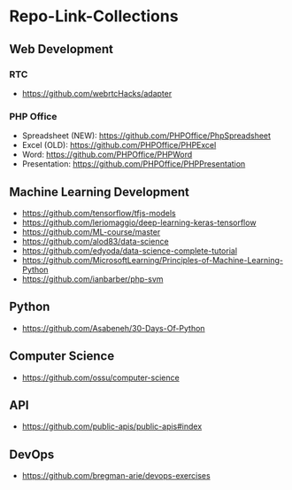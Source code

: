 # Repo-Link-Collections


## Web Development

### RTC
- https://github.com/webrtcHacks/adapter
### PHP Office
- Spreadsheet (NEW): https://github.com/PHPOffice/PhpSpreadsheet
- Excel (OLD): https://github.com/PHPOffice/PHPExcel
- Word: https://github.com/PHPOffice/PHPWord
- Presentation: https://github.com/PHPOffice/PHPPresentation

## Machine Learning Development
- https://github.com/tensorflow/tfjs-models
- https://github.com/leriomaggio/deep-learning-keras-tensorflow
- https://github.com/ML-course/master
- https://github.com/alod83/data-science
- https://github.com/edyoda/data-science-complete-tutorial
- https://github.com/MicrosoftLearning/Principles-of-Machine-Learning-Python
- https://github.com/ianbarber/php-svm

## Python
- https://github.com/Asabeneh/30-Days-Of-Python

## Computer Science
- https://github.com/ossu/computer-science

## API
- https://github.com/public-apis/public-apis#index

## DevOps
- https://github.com/bregman-arie/devops-exercises
